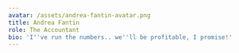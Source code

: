 ```yaml
---
avatar: /assets/andrea-fantin-avatar.png
title: Andrea Fantin
role: The Accountant
bio: 'I''ve run the numbers.. we''ll be profitable, I promise!'
---
```


